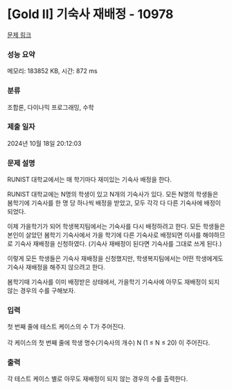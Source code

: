# [Gold II] 기숙사 재배정 - 10978 

[문제 링크](https://www.acmicpc.net/problem/10978) 

### 성능 요약

메모리: 183852 KB, 시간: 872 ms

### 분류

조합론, 다이나믹 프로그래밍, 수학

### 제출 일자

2024년 10월 18일 20:12:03

### 문제 설명

<p>RUNIST 대학교에서는 매 학기마다 재미있는 기숙사 배정을 한다.</p>

<p>RUNIST 대학교에는 N명의 학생이 있고 N개의 기숙사가 있다. 모든 N명의 학생들은 봄학기에 기숙사를 한 명 당 하나씩 배정을 받았고, 모두 각각 다 다른 기숙사에 배정이 되었다.</p>

<p>이제 가을학기가 되어 학생복지팀에서는 기숙사를 다시 배정하려고 한다. 모든 학생들은 본인이 살았던 봄학기 기숙사에서 가을 학기에 다른 기숙사로 배정되면 이사를 해야하므로 기숙사 재배정을 신청하였다. (기숙사 재배정이 된다면 기숙사를 그대로 쓰게 된다.)</p>

<p>이렇게 모든 학생들은 기숙사 재배정을 신청했지만, 학생복지팀에서는 어떤 학생에게도 기숙사 재배정을 해주지 않으려고 한다.</p>

<p>봄학기때 기숙사를 이미 배정받은 상태에서, 가을학기 기숙사에 아무도 재배정이 되지 않는 경우의 수를 구해보자.</p>

### 입력 

 <p><span style="line-height:1.6em">첫 번째 줄에 테스트 케이스의 수 T가 주어진다.</span></p>

<p>각 케이스의 첫 번째 줄에 학생 명수(기숙사의 개수) N (1 ≤ N ≤ 20) 이 주어진다. </p>

### 출력 

 <p><span style="line-height:1.6em">각 테스트 케이스 별로 아무도 재배정이 되지 않는 경우의 수를 출력한다.</span></p>

